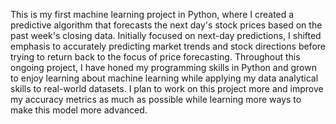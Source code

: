 This is my first machine learning project in Python, where I created a predictive algorithm that forecasts the next day's stock prices based on the past week's closing data. Initially focused on next-day predictions, I shifted emphasis to accurately predicting market trends and stock directions before trying to return back to the focus of price forecasting. Throughout this ongoing project, I have honed my programming skills in Python and grown to enjoy learning about machine learning while applying my data analytical skills to real-world datasets. I plan to work on this project more and improve my accuracy metrics as much as possible while learning more ways to make this model more advanced.



<!---
manugsrinivas/manugsrinivas is a ✨ special ✨ repository because its `README.md` (this file) appears on your GitHub profile.
You can click the Preview link to take a look at your changes.
--->

